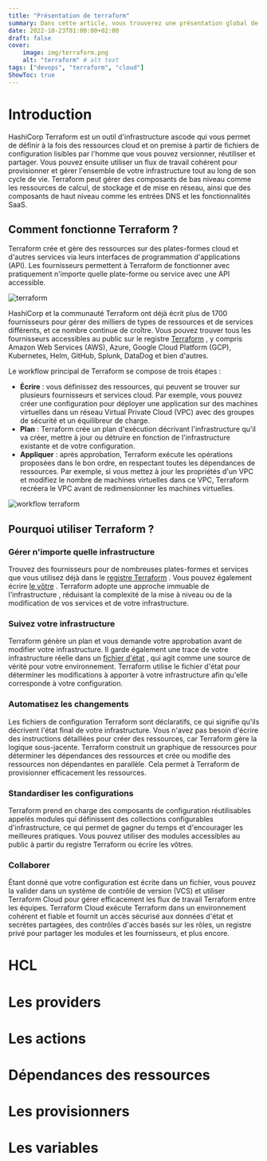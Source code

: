 ```yaml
---
title: "Présentation de terraform"
summary: Dans cette article, vous trouverez une présentation global de terraform
date: 2022-10-23T01:00:00+02:00
draft: false
cover:
    image: img/terraform.png
    alt: "terraform" # alt text
tags: ["devops", "terraform", "cloud"]  
ShowToc: true
---
```


# Introduction

HashiCorp Terraform est un outil d'infrastructure ascode qui vous permet de définir à la fois des ressources cloud et on premise à partir de fichiers de configuration lisibles par l'homme que vous pouvez versionner, réutiliser et partager. Vous pouvez ensuite utiliser un flux de travail cohérent pour provisionner et gérer l'ensemble de votre infrastructure tout au long de son cycle de vie. Terraform peut gérer des composants de bas niveau comme les ressources de calcul, de stockage et de mise en réseau, ainsi que des composants de haut niveau comme les entrées DNS et les fonctionnalités SaaS.

## Comment fonctionne Terraform ?

Terraform crée et gère des ressources sur des plates-formes cloud et d'autres services via leurs interfaces de programmation d'applications (API). Les fournisseurs permettent à Terraform de fonctionner avec pratiquement n'importe quelle plate-forme ou service avec une API accessible.

![terraform](/img/terraformapi.png)

HashiCorp et la communauté Terraform ont déjà écrit plus de 1700 fournisseurs pour gérer des milliers de types de ressources et de services différents, et ce nombre continue de croître. Vous pouvez trouver tous les fournisseurs accessibles au public sur le registre [Terraform](https://registry.terraform.io/) , y compris Amazon Web Services (AWS), Azure, Google Cloud Platform (GCP), Kubernetes, Helm, GitHub, Splunk, DataDog et bien d'autres.

Le workflow principal de Terraform se compose de trois étapes :

- **Écrire** : vous définissez des ressources, qui peuvent se trouver sur plusieurs fournisseurs et services cloud. Par exemple, vous pouvez créer une configuration pour déployer une application sur des machines virtuelles dans un réseau Virtual Private Cloud (VPC) avec des groupes de sécurité et un équilibreur de charge.
- **Plan** : Terraform crée un plan d'exécution décrivant l'infrastructure qu'il va créer, mettre à jour ou détruire en fonction de l'infrastructure existante et de votre configuration.
- **Appliquer** : après approbation, Terraform exécute les opérations proposées dans le bon ordre, en respectant toutes les dépendances de ressources. Par exemple, si vous mettez à jour les propriétés d'un VPC et modifiez le nombre de machines virtuelles dans ce VPC, Terraform recréera le VPC avant de redimensionner les machines virtuelles.

![workflow terraform](/img/workflow.png)

## Pourquoi utiliser Terraform ?

### Gérer n'importe quelle infrastructure
Trouvez des fournisseurs pour de nombreuses plates-formes et services que vous utilisez déjà dans le [registre Terraform](https://registry.terraform.io/) . Vous pouvez également écrire [le vôtre](https://developer.hashicorp.com/terraform/plugin) . Terraform adopte une approche immuable de l'infrastructure , réduisant la complexité de la mise à niveau ou de la modification de vos services et de votre infrastructure.

### Suivez votre infrastructure
Terraform génère un plan et vous demande votre approbation avant de modifier votre infrastructure. Il garde également une trace de votre infrastructure réelle dans un [fichier d'état](https://developer.hashicorp.com/terraform/language/state) , qui agit comme une source de vérité pour votre environnement. Terraform utilise le fichier d'état pour déterminer les modifications à apporter à votre infrastructure afin qu'elle corresponde à votre configuration.

### Automatisez les changements
Les fichiers de configuration Terraform sont déclaratifs, ce qui signifie qu'ils décrivent l'état final de votre infrastructure. Vous n'avez pas besoin d'écrire des instructions détaillées pour créer des ressources, car Terraform gère la logique sous-jacente. Terraform construit un graphique de ressources pour déterminer les dépendances des ressources et crée ou modifie des ressources non dépendantes en parallèle. Cela permet à Terraform de provisionner efficacement les ressources.

### Standardiser les configurations
Terraform prend en charge des composants de configuration réutilisables appelés modules qui définissent des collections configurables d'infrastructure, ce qui permet de gagner du temps et d'encourager les meilleures pratiques. Vous pouvez utiliser des modules accessibles au public à partir du registre Terraform ou écrire les vôtres.

### Collaborer
Étant donné que votre configuration est écrite dans un fichier, vous pouvez la valider dans un système de contrôle de version (VCS) et utiliser Terraform Cloud pour gérer efficacement les flux de travail Terraform entre les équipes. Terraform Cloud exécute Terraform dans un environnement cohérent et fiable et fournit un accès sécurisé aux données d'état et secrètes partagées, des contrôles d'accès basés sur les rôles, un registre privé pour partager les modules et les fournisseurs, et plus encore.

# HCL


# Les providers
# Les actions
# Dépendances des ressources
# Les provisionners
# Les variables
